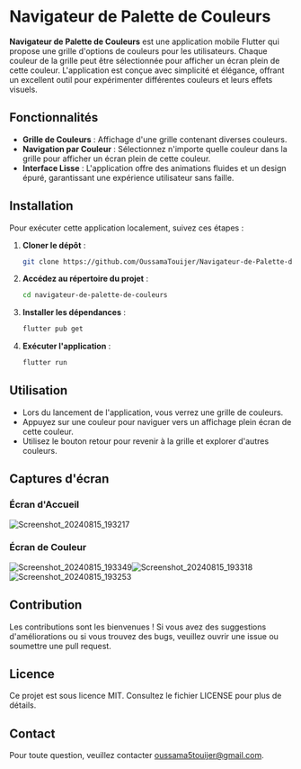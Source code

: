 

# Navigateur de Palette de Couleurs

**Navigateur de Palette de Couleurs** est une application mobile Flutter qui propose une grille d'options de couleurs pour les utilisateurs. Chaque couleur de la grille peut être sélectionnée pour afficher un écran plein de cette couleur. L'application est conçue avec simplicité et élégance, offrant un excellent outil pour expérimenter différentes couleurs et leurs effets visuels.

## Fonctionnalités

- **Grille de Couleurs** : Affichage d'une grille contenant diverses couleurs.
- **Navigation par Couleur** : Sélectionnez n'importe quelle couleur dans la grille pour afficher un écran plein de cette couleur.
- **Interface Lisse** : L'application offre des animations fluides et un design épuré, garantissant une expérience utilisateur sans faille.

## Installation

Pour exécuter cette application localement, suivez ces étapes :

1. **Cloner le dépôt** :
   ```bash
   git clone https://github.com/OussamaTouijer/Navigateur-de-Palette-de-Couleurs.git
   ```

2. **Accédez au répertoire du projet** :
   ```bash
   cd navigateur-de-palette-de-couleurs
   ```

3. **Installer les dépendances** :
   ```bash
   flutter pub get
   ```

4. **Exécuter l'application** :
   ```bash
   flutter run
   ```

## Utilisation

- Lors du lancement de l'application, vous verrez une grille de couleurs.
- Appuyez sur une couleur pour naviguer vers un affichage plein écran de cette couleur.
- Utilisez le bouton retour pour revenir à la grille et explorer d'autres couleurs.

## Captures d'écran

### Écran d'Accueil
![Screenshot_20240815_193217](https://github.com/user-attachments/assets/51b7d9c8-3c9f-4d45-ac24-d4634dee0a2e)

### Écran de Couleur

![Screenshot_20240815_193349](https://github.com/user-attachments/assets/c4dbc920-c5aa-4e0d-a83b-e35db39a45d2)![Screenshot_20240815_193318](https://github.com/user-attachments/assets/e8d145dd-7d65-48d3-abb2-53b12b68d112)![Screenshot_20240815_193253](https://github.com/user-attachments/assets/7875cec9-1a6a-484b-8614-fbb0ca9ae91b)


## Contribution

Les contributions sont les bienvenues ! Si vous avez des suggestions d'améliorations ou si vous trouvez des bugs, veuillez ouvrir une issue ou soumettre une pull request.

## Licence

Ce projet est sous licence MIT. Consultez le fichier LICENSE pour plus de détails.

## Contact

Pour toute question, veuillez contacter [oussama5touijer@gmail.com](mailto:oussama5touijer@gmail.com).
